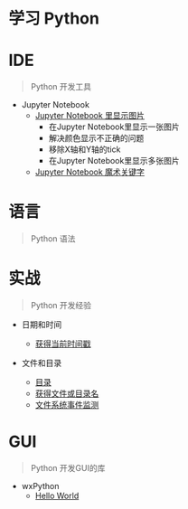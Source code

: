 # 学习 Python


# IDE
> Python 开发工具

* Jupyter Notebook
    * [Jupyter Notebook 里显示图片](http://nbviewer.jupyter.org/github/wang-junjian/learn-python/blob/master/jupyter_notebook/jupyter_notebook_show_image.ipynb)
        * 在Jupyter Notebook里显示一张图片
        * 解决颜色显示不正确的问题
        * 移除X轴和Y轴的tick
        * 在Jupyter Notebook里显示多张图片
    * [Jupyter Notebook 魔术关键字](http://nbviewer.jupyter.org/github/wang-junjian/learn-python/blob/master/jupyter_notebook/jupyter_notebook_magic_keywords.ipynb)

# 语言
> Python 语法

# 实战
> Python 开发经验

* 日期和时间
    * [获得当前时间戳](http://nbviewer.jupyter.org/github/wang-junjian/learn-python/blob/master/date_time/get_current_timestamp.ipynb)

* 文件和目录
    * [目录](http://nbviewer.jupyter.org/github/wang-junjian/learn-python/blob/master/path/path.ipynb)
    * [获得文件或目录名](http://nbviewer.jupyter.org/github/wang-junjian/learn-python/blob/master/path/get_file_or_dir_name.ipynb)
    * [文件系统事件监测](http://nbviewer.jupyter.org/github/wang-junjian/learn-python/blob/master/path/watchdog_filesystem_events_monitoring.ipynb)

# GUI
> Python 开发GUI的库

* wxPython
    * [Hello World](wxpython/01_hello.py)
